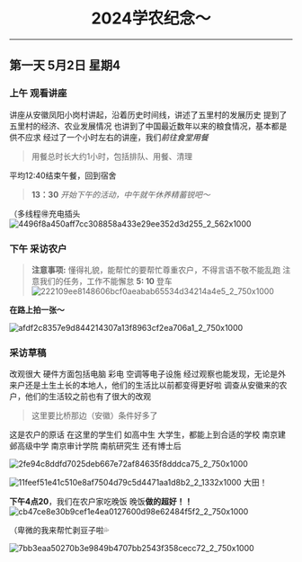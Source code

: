 <div align="center">

# 2024学农纪念～
</div>

***

## 第一天 5月2日 星期4

### 上午 观看讲座

讲座从安徽凤阳小岗村讲起，沿着历史时间线，讲述了五里村的发展历史
提到了五里村的经济、农业发展情况
也讲到了中国最近数年以来的粮食情况，基本都是供不应求
经过了一个小时左右的讲座，我们*前往食堂用餐*

> 用餐总时长大约1小时，包括排队、用餐、清理

平均12:40结束午餐，回到宿舍

> **13：30** *开始下午的活动，中午就午休养精蓄锐吧～*

（多线程🉐充电插头
![4496f8a450aff7cc308858a433e29ee352d3d255_2_562x1000](https://github.com/Puurestar/Memorial-of-Xuenong/assets/105161692/d72d3a27-d9cf-44bb-ae85-5307e25bc368)

### 下午 采访农户

> **注意事项:**
懂得礼貌，能帮忙的要帮忙尊重农户，不得言语不敬不能乱跑
注意我们的任务，工作不能懈怠
**5: 10** 登车
![222109ee8148606bcf0aeabab65534d34214a4e5_2_750x1000](https://github.com/Puurestar/Memorial-of-Xuenong/assets/105161692/85751fee-05e9-4415-a1fa-672cf25da884)

**在路上拍一张～**

![afdf2c8357e9d844214307a13f8963cf2ea706a1_2_750x1000](https://github.com/Puurestar/Memorial-of-Xuenong/assets/105161692/d6123e34-0bc2-428f-8148-a80dc643d830)

### 采访草稿 
改观很大 硬件方面包括电脑 彩电 空调等电子设施
经过观察也能发现，无论是外来户还是土生土长的本地人，他们的生活比以前都变得更好啦
调查从安徽来的农户，他们的生活较之前也有了很大的改观
> 这里要比桥那边（安徽）条件好多了

这是农户的原话
在这里的学生们 如高中生 大学生，都能上到合适的学校
南京建邺高级中学 南京审计学院 南航研究生 还有博士后

![2fe94c8ddfd7025deb667e72af84635f8dddca75_2_750x1000](https://github.com/Puurestar/Memorial-of-Xuenong/assets/105161692/d457faae-1bdb-4e02-82dc-9046d45b36e0)

![11feef51e41c510e8af7504d79c5d4471aa1d8b2_2_1332x1000](https://github.com/Puurestar/Memorial-of-Xuenong/assets/105161692/da3b89af-1295-4da9-a63d-cd1025804e22)
大田！

**下午4点20**，我们在农户家吃晚饭
晚饭**做的超好！！**
![cb47ce8e30b9cef1e4ea0127600d98e62484f5f2_2_750x1000](https://github.com/Puurestar/Memorial-of-Xuenong/assets/105161692/5149cfd0-6a54-48cb-9510-3d3f70c408c4)

（卑微的我来帮忙剥豆子啦💦

![7bb3eaa50270b3e9849b4707bb2543f358cecc72_2_750x1000](https://github.com/Puurestar/Memorial-of-Xuenong/assets/105161692/3750db27-b27c-4976-8f14-fb52b1388c51)
